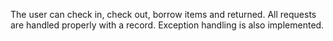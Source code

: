 The user can check in, check out, borrow items and returned. All requests are handled properly with a record.
Exception handling is also implemented.
